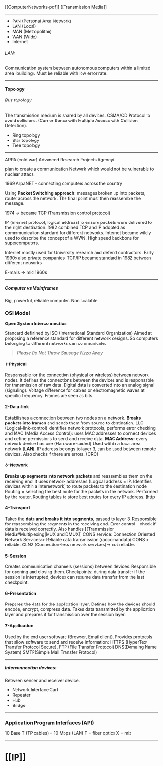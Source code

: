 [[ComputerNetworks-pdf]]
[[Transmission Media]]

---

- PAN (Personal Area Network)
- LAN (Local)
- MAN (Metropolitan)
- WAN (Wide)
- Internet

###### LAN: 
Communication system between autonomous computers within a limited area (building). Must be reliable with low error rate. 

---
#### Topology

###### Bus topology 
The transmission medium is shared by all devices. 
CSMA/CD Protocol to avoid collisions. (Carrier Sense with Multiple Access with Collision Detection). 
- Ring topology 
- Star topology 
- Tree topology 

---

ARPA (cold war)
Advanced Research Projects Agencyi

plan to create a communication Network which would not be vulnerable to nuclear attacs. 

1969 ArpaNET - connecting computers across the country

Using **Packet Switching approach**: messages broken up into packets, routet across the network. The final point must then reassemble the message. 

1974 -> became TCP (Transmission control protocol)

IP (internet protocol, logical address) to ensure packets were delivered to the right destination. 
1982 combined TCP and IP adopted as commmunication standard for different networks. 
Internet became wildly used to describe the concept of a WWN. 
High speed backbone for supercomputers. 

Internet mostly used for University research and defend contractors. Early 1990s also private companies. 
TCP/IP became standard  in 1982 between different networks

E-mails -> mid 1960s 

---
##### Computer vs Mainframes 
Big, powerful, reliable computer. Non scalable. 


### OSI Model 
**Open System Interconnection**

Standard definined by ISO (Internetional Standard Organization)
Aimed at proposing a reference standard for different network designs. So computers belonging to different networks can communicate. 


> _Please Do Not Throw Sausage Pizza Away_

#### 1-Physical 
Responsable for the connection (physical or wireless) between network nodes. It defines the connections between the devices and is responsable for transmission of raw data.
Digital data is converted into an analog signal (signaling). Voltage difference for cables or electromagnetic waves at specific frequency. Frames are seen as bits. 

#### 2-Data-link 
Estabilishes a connection between two nodes on a network. **Breaks packets into frames** and sends them from source to destination. LLC (Logical-link-control) identifies network protocols, performs error checking and MAC (Media Access Control): uses MAC addresses to connect devices and define permissions to send and receive data. 
**MAC Address:** every network device has one (Hardware-coded) Used within a local area network (**LAN**). IP address belongs to layer 3, can be used between remote devices. 
Also checks if there are errors. (CRC)

#### 3-Network
**Breaks up segments into network packets** and reassembles them on the receiving end. It uses network addresses (Logical address = IP. Identifies devices within a Internetwork) to route packets to the destination node. 
Routing = selecting the best route for the packets in the network. Performed by the router. 
Routing tables to store best routes for every IP address. 
[http

#### 4-Transport 
Takes the **data and breaks it into segments**, passed to layer 3. Responsible for reassembling the segments in the receiving end. Error control - check if data is received correctly.
Also handles [[Transmission Media#Multiplexing|MUX and DMUX]]
CONS service: Connection Oriented Network Services:> Reliable data transmission (raccomandata)
CONS = reliable. CLNS (Connection-less network services)-> not reliable. 
#### 5-Session
Creates communication channels (sessions) between devices. Responsible for opening and closing them. Checkpoints: during data transfer if the session is interrupted, devices can resume data transfer from the last checkpoint. 
#### 6-Presentation 
Prepares the data for the application layer. Defines how the devices should encode, encrypt, compress data. Takes data transmitted by the application layer and prepares it for transmission over the session layer. 
#### 7-Application
Used by the end user software (Browser, Email client). Provides protocols that allow software to send and receive information: HTTPS (HyperText Transfer Protocol Secure), FTP (File Transfer Protocol) DNS(Domaing Name System) SMTP(Simple Mail Transfer Protocol)

---

##### Interconnection devices: 
Between sender and receiver device. 

- Network Interface Cart
- Repeater 
- Hub
- Bridge

---
### Application Program Interfaces (API)
10 Base T (TP cables) = 10 Mbps (LAN)
F = fiber optics 
X = mix 

---

# [[IP]]